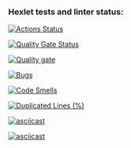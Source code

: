 ### Hexlet tests and linter status:
[![Actions Status](https://github.com/olikkks/java-project-61/actions/workflows/hexlet-check.yml/badge.svg)](https://github.com/olikkks/java-project-61/actions)

[![Quality Gate Status](https://sonarcloud.io/api/project_badges/measure?project=olikkks_java-project-61&metric=alert_status)](https://sonarcloud.io/summary/new_code?id=olikkks_java-project-61)

[![Quality gate](https://sonarcloud.io/api/project_badges/quality_gate?project=olikkks_java-project-61)](https://sonarcloud.io/summary/new_code?id=olikkks_java-project-61)

[![Bugs](https://sonarcloud.io/api/project_badges/measure?project=olikkks_java-project-61&metric=bugs)](https://sonarcloud.io/summary/new_code?id=olikkks_java-project-61)

[![Code Smells](https://sonarcloud.io/api/project_badges/measure?project=olikkks_java-project-61&metric=code_smells)](https://sonarcloud.io/summary/new_code?id=olikkks_java-project-61)

[![Duplicated Lines (%)](https://sonarcloud.io/api/project_badges/measure?project=olikkks_java-project-61&metric=duplicated_lines_density)](https://sonarcloud.io/summary/new_code?id=olikkks_java-project-61)

[![asciicast](https://asciinema.org/a/JjfilBcr9iZtcyAQ2pOu9B594.svg)](https://asciinema.org/a/JjfilBcr9iZtcyAQ2pOu9B594)

[![asciicast](https://asciinema.org/a/QSnVV6TjEj3fte43Fv5Yvikxz.svg)](https://asciinema.org/a/QSnVV6TjEj3fte43Fv5Yvikxz)
